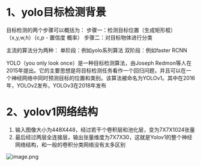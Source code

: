 
# 1、yolo目标检测背景

目标检测的两个步骤可以概括为：
步骤一：检测目标位置（生成矩形框）（x,y,w,h）（c,p - 置信度 概率）
步骤二：对目标物体进行分类

主流的算法分为两种：
单阶段：例如yolo系列算法
双阶段：例如faster RCNN

YOLO（you only look once）是一种目标检测算法，由Joseph Redmon等人在2015年提出。它的主要思想是将目标检测任务看作一个回归问题，并且可以在一个神经网络中同时预测目标的位置和类别。该算法被命名为YOLOv1。其中在2016年，YOLOv2发布，YOLOv3在2018年发布

# 2、yolov1网络结构

1. 输入图像大小为448X448，经过若干个卷积层和池化层，变为7X7X1024张量
2. 最后经过两层全连接层，输出张量维度为7X7X30，这就是Yolov1的整个神经网络结构，和一般的卷积分类网络没有太多区别

![image.png](https://yancey-note-img.oss-cn-beijing.aliyuncs.com/20250408092939.png)

